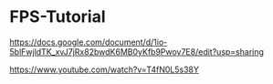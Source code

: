# FPS-Tutorial

https://docs.google.com/document/d/1io-5blFwjldTK_xvJ7jRx82bwdK6MB0yKfb9Pwoy7E8/edit?usp=sharing

https://www.youtube.com/watch?v=T4fN0L5s38Y
